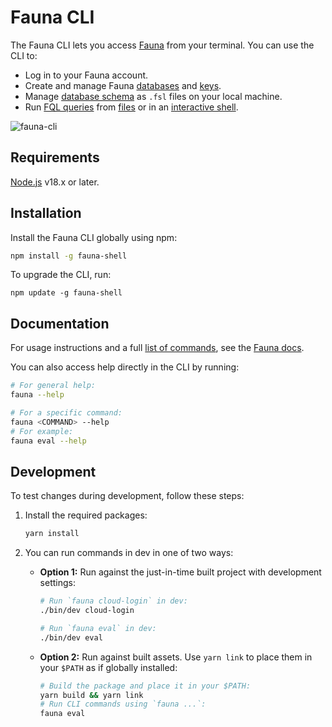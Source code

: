 # Fauna CLI

<!-- [![Version](https://img.shields.io/npm/v/fauna.svg)](https://npmjs.org/package/fauna)
[![CircleCI](https://circleci.com/gh/fauna/fauna/tree/master.svg?style=shield)](https://circleci.com/gh/fauna/fauna/tree/master)
[![Appveyor CI](https://ci.appveyor.com/api/projects/status/github/fauna/fauna?branch=master&svg=true)](https://ci.appveyor.com/project/fauna/fauna/branch/master)
[![Codecov](https://codecov.io/gh/fauna/fauna/branch/master/graph/badge.svg)](https://codecov.io/gh/fauna/fauna)
[![Downloads/week](https://img.shields.io/npm/dw/fauna.svg)](https://npmjs.org/package/fauna)
[![License](https://img.shields.io/npm/l/fauna.svg)](https://github.com/fauna/fauna/blob/master/package.json) -->

The Fauna CLI lets you access [Fauna](http://fauna.com/) from your terminal. You
can use the CLI to:

* Log in to your Fauna account.
* Create and manage Fauna
  [databases](https://docs.fauna.com/fauna/current/learn/data-model/databases/)
  and [keys](https://docs.fauna.com/fauna/current/learn/security/keys/).
* Manage [database schema](https://docs.fauna.com/fauna/current/learn/schema/)
  as `.fsl` files on your local machine.
* Run [FQL queries](https://docs.fauna.com/fauna/current/learn/query/) from
  [files](https://docs.fauna.com/fauna/current/build/cli/commands/eval/) or in
  an [interactive
  shell](https://docs.fauna.com/fauna/current/build/cli/commands/shell/).

![fauna-cli](https://github.com/user-attachments/assets/2f7d53f5-f445-4cb1-b90c-455f3a0e51a8)

## Requirements

[Node.js](https://nodejs.org/en/download/package-manager) v18.x or later.

## Installation

Install the Fauna CLI globally using npm:

```sh
npm install -g fauna-shell
```

To upgrade the CLI, run:

```
npm update -g fauna-shell
```

## Documentation

For usage instructions and a full [list of
commands](https://docs.fauna.com/fauna/current/build/cli/commands/), see the
[Fauna docs](https://docs.fauna.com/fauna/current/build/cli/).

You can also access help directly in the CLI by running:

```sh
# For general help:
fauna --help

# For a specific command:
fauna <COMMAND> --help
# For example:
fauna eval --help
```

## Development

To test changes during development, follow these steps:

1. Install the required packages:

    ```sh
    yarn install
    ```

2. You can run commands in dev in one of two ways:

    * **Option 1:** Run against the just-in-time built project with development
      settings:

      ```sh
      # Run `fauna cloud-login` in dev:
      ./bin/dev cloud-login

      # Run `fauna eval` in dev:
      ./bin/dev eval
      ```

    * **Option 2:**  Run against built assets. Use `yarn link` to place them in
      your `$PATH` as if globally installed:

      ```sh
      # Build the package and place it in your $PATH:
      yarn build && yarn link
      # Run CLI commands using `fauna ...`:
      fauna eval
      ```
